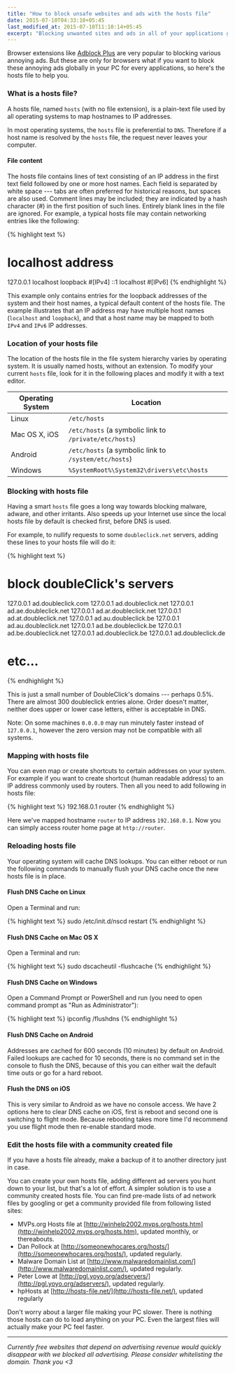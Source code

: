 ```yaml
---
title: "How to block unsafe websites and ads with the hosts file"
date: 2015-07-10T04:33:10+05:45
last_modified_at: 2015-07-10T11:10:14+05:45
excerpt: "Blocking unwanted sites and ads in all of your applications globally and speed up browsing with the hosts file on your PC."
---
```


Browser extensions like [Adblock Plus](http://adblockplus.org/en/) are very popular to blocking various annoying ads. But these are only for browsers what if you want to block these annoying ads globally in your PC for every applications, so here's the hosts file to help you.

### What is a hosts file?

A hosts file, named `hosts` (with no file extension), is a plain-text file used by all operating systems to map hostnames to IP addresses.

In most operating systems, the `hosts` file is preferential to `DNS`.  Therefore if a host name is resolved by the `hosts` file, the request never leaves your computer.

#### File content

The hosts file contains lines of text consisting of an IP address in the first text field followed by one or more host names. Each field is separated by white space --- tabs are often preferred for historical reasons, but spaces are also used. Comment lines may be included; they are indicated by a hash character (#) in the first position of such lines. Entirely blank lines in the file are ignored. For example, a typical hosts file may contain networking entries like the following:

{% highlight text %}
# localhost address
127.0.0.1     localhost loopback #[IPv4]
::1           localhost          #[IPv6]
{% endhighlight %}

This example only contains entries for the loopback addresses of the system and their host names, a typical default content of the hosts file. The example illustrates that an IP address may have multiple host names (`localhost` and `loopback`), and that a host name may be mapped to both `IPv4` and `IPv6` IP addresses.

### Location of your hosts file

The location of the hosts file in the file system hierarchy varies by operating system. It is usually named hosts, without an extension. To modify your current `hosts` file, look for it in the following places and modify it with a text editor.

| Operating System              | Location
|-------------------------------|-------------------------------------------------------
| Linux                         | `/etc/hosts`
| Mac OS X, iOS                 | `/etc/hosts` (a symbolic link to `/private/etc/hosts`)
| Android                       | `/etc/hosts` (a symbolic link to `/system/etc/hosts`)
| Windows                       | `%SystemRoot%\System32\drivers\etc\hosts`

### Blocking with hosts file

Having a smart `hosts` file goes a long way towards blocking malware, adware, and other irritants. Also speeds up your Internet use since the local hosts file by default is checked first, before DNS is used.

For example, to nullify requests to some `doubleclick.net` servers, adding these lines to your hosts file will do it:

{% highlight text %}
# block doubleClick's servers
127.0.0.1     ad.doubleclick.com
127.0.0.1     ad.doubleclick.net
127.0.0.1     ad.ae.doubleclick.net
127.0.0.1     ad.ar.doubleclick.net
127.0.0.1     ad.at.doubleclick.net
127.0.0.1     ad.au.doubleclick.be
127.0.0.1     ad.au.doubleclick.net
127.0.0.1     ad.be.doubleclick.be
127.0.0.1     ad.be.doubleclick.net
127.0.0.1     ad.doubleclick.be
127.0.0.1     ad.doubleclick.de
# etc...
{% endhighlight %}

This is just a small number of DoubleClick's domains --- perhaps 0.5%. There are almost 300 doubleclick entries alone. Order doesn't matter, neither does upper or lower case letters, either is acceptable in DNS.

Note: On some machines `0.0.0.0` may run minutely faster instead of `127.0.0.1`, however the zero version may not be compatible with all systems.

### Mapping with hosts file

You can even map or create shortcuts to certain addresses on your system. For example if you want to create shortcut (human readable address) to an IP address commonly used by routers. Then all you need to add following in hosts file:

{% highlight text %}
192.168.0.1     router
{% endhighlight %}

Here we've mapped hostname `router` to IP address `192.168.0.1`. Now you can simply access router home page at `http://router`.

### Reloading hosts file

Your operating system will cache DNS lookups. You can either reboot or run the following commands to manually flush your DNS cache once the new hosts file is in place.

#### Flush DNS Cache on Linux

Open a Terminal and run:

{% highlight text %}
sudo /etc/init.d/nscd restart
{% endhighlight %}

#### Flush DNS Cache on Mac OS X

Open a Terminal and run:

{% highlight text %}
sudo dscacheutil -flushcache
{% endhighlight %}

#### Flush DNS Cache on Windows

Open a Command Prompt or PowerShell and run (you need to open command prompt as "Run as Administrator"):

{% highlight text %}
ipconfig /flushdns
{% endhighlight %}

#### Flush DNS Cache on Android

Addresses are cached for 600 seconds (10 minutes) by default on Android. Failed lookups are cached for 10 seconds, there is no command set in the console to flush the DNS, because of this you can either wait the default time outs or go for a hard reboot.

#### Flush the DNS on iOS

This is very similar to Android as we have no console access. We have 2 options here to clear DNS cache on iOS, first is reboot and second one is switching to flight mode. Because rebooting takes more time I'd recommend you use flight mode then re-enable standard mode.

### Edit the hosts file with a community created file

If you have a hosts file already, make a backup of it to another directory just in case.

You can create your own hosts file, adding different ad servers you hunt down to your list, but that's a lot of effort. A simpler solution is to use a community created hosts file. You can find pre-made lists of ad network files by googling or get a community provided file from following listed sites:

* MVPs.org Hosts file at [http://winhelp2002.mvps.org/hosts.htm](http://winhelp2002.mvps.org/hosts.htm), updated monthly, or thereabouts.
* Dan Pollock at [http://someonewhocares.org/hosts/](http://someonewhocares.org/hosts/), updated regularly.
* Malware Domain List at [http://www.malwaredomainlist.com/](http://www.malwaredomainlist.com/), updated regularly.
* Peter Lowe at [http://pgl.yoyo.org/adservers/](http://pgl.yoyo.org/adservers/), updated regularly.
* hpHosts at [http://hosts-file.net/](http://hosts-file.net/), updated regularly

Don't worry about a larger file making your PC slower. There is nothing those hosts can do to load anything on your PC. Even the largest files will actually make your PC feel faster.

---

*Currently free websites that depend on advertising revenue would quickly disappear with we blocked all advertising. Please consider whitelisting the domain. Thank you <3*
